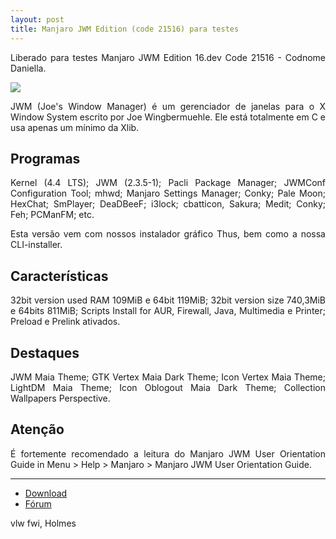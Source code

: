 ```yaml
---
layout: post
title: Manjaro JWM Edition (code 21516) para testes
---
```


<p style="text-align: justify;">Liberado para testes Manjaro JWM Edition 16.dev Code 21516 - Codnome Daniella.</p>

<img src="http://i.imgur.com/n0PseGi.png">

<p style="text-align: justify;">JWM (Joe's Window Manager) é um gerenciador de janelas para o X Window System escrito por Joe Wingbermuehle. Ele está totalmente em C e usa apenas um mínimo da Xlib.</p> 

## Programas

<p style="text-align: justify;">Kernel (4.4 LTS); JWM (2.3.5-1); Pacli Package Manager; JWMConf Configuration Tool; mhwd; Manjaro Settings Manager; Conky; Pale Moon; HexChat; SmPlayer; DeaDBeeF; i3lock; cbatticon, Sakura; Medit; Conky; Feh; PCManFM; etc.</p>

<p style="text-align: justify;">Esta versão vem com nossos instalador gráfico Thus, bem como a nossa CLI-installer.</p>

## Características

<p style="text-align: justify;">32bit version used RAM 109MiB e 64bit 119MiB; 32bit version size 740,3MiB e 64bits 811MiB; Scripts Install for AUR, Firewall, Java, Multimedia e Printer; Preload e Prelink ativados.</p>

## Destaques

<p style="text-align: justify;">JWM Maia Theme; GTK Vertex Maia Dark Theme; Icon Vertex Maia Theme; LightDM Maia Theme; Icon Oblogout Maia Dark Theme; Collection Wallpapers Perspective.</p>

## Atenção

<p style="text-align: justify;">É fortemente recomendado a leitura do Manjaro JWM User Orientation Guide in Menu > Help > Manjaro > Manjaro JWM User Orientation Guide.</p>

----

* [Download](https://sourceforge.net/projects/holmeslinux/files/Manjaro%20JWM%2016.dev/Code%2021516)
* [Fórum](https://forum.manjaro.org/t/manjaro-jwm-edition-16-dev-to-tests-code-21516/1925)

vlw fwi, Holmes
